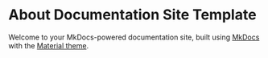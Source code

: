 # About Documentation Site Template

Welcome to your MkDocs-powered documentation site, built using [MkDocs](https://www.mkdocs.org/) with the [Material theme](https://squidfunk.github.io/mkdocs-material/).
